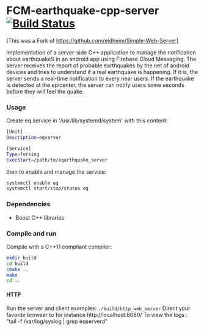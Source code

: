 FCM-earthquake-cpp-server [![Build Status](https://travis-ci.org/nicomazz/earthquake_server.svg?branch=master)](https://travis-ci.org/nicomazz/earthquake_server)
=================

[This was a Fork of https://github.com/eidheim/Simple-Web-Server]

Implementation of a server-side C++ application to manage the notification about earthquakeS in an android app
using Firebase Cloud Messaging.
The server receives the report of probable earthquakes by the net of android devices and tries to understand if a real earthquake is happening.
If it is, the server sends a real-time notification to every near users. If the earthquake is detected at the epicenter, the server can notify users some seconds before they will feel the quake.

### Usage
Create eq.service in '/usr/lib/systemd/system' with this content:

```sh
[Unit]
Description=eqserver

[Service]
Type=forking
ExecStart=/path/to/eqarthquake_server
```

then to enable and manage the service:

```sh
systemctl enable eq
systemctl start/stop/status eq
```


### Dependencies

* Boost C++ libraries

### Compile and run

Compile with a C++11 compliant compiler:
```sh
mkdir build
cd build
cmake ..
make
cd ..
```

#### HTTP

Run the server and client examples: `./build/http_web_server`
Direct your favorite browser to for instance http://localhost:8080/
To view the logs : "tail -f /var/log/syslog | grep eqserverd"
